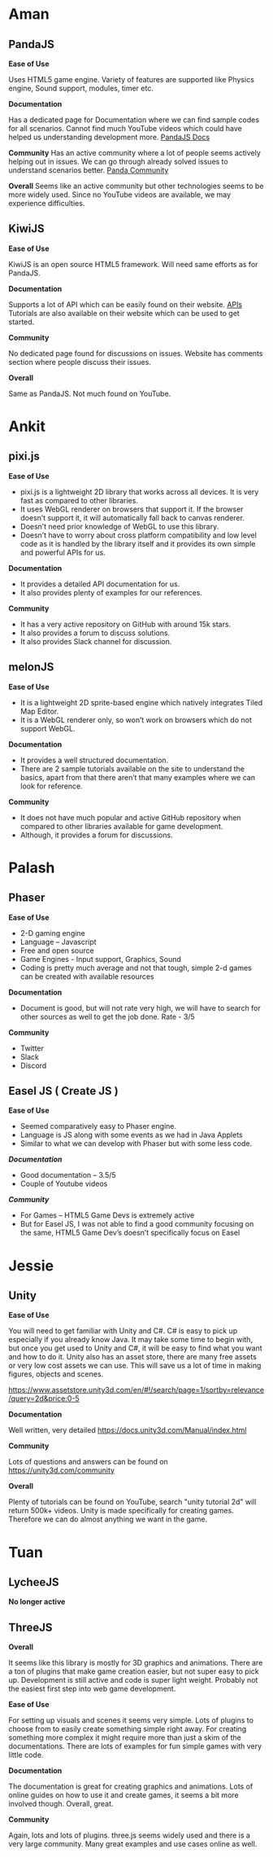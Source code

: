 # Aman

## PandaJS
**Ease of Use**

Uses HTML5 game engine. Variety of features are supported like Physics engine, Sound support, modules, timer etc.

**Documentation**

Has a dedicated page for Documentation where we can find sample codes for all scenarios. Cannot find much YouTube videos which could have helped us understanding development more.
[PandaJS Docs](http://www.pandajs.net/docs/)

**Community**
Has an active community where a lot of people seems actively helping out in issues. We can go through already solved issues to understand scenarios better.
[Panda Community](http://www.html5gamedevs.com/forum/19-pandajs/)

**Overall**
Seems like an active community but other technologies seems to be more widely used. Since no YouTube videos are available, we may experience difficulties.

## KiwiJS
**Ease of Use**

KiwiJS is an open source HTML5 framework. Will need same efforts as for PandaJS.

**Documentation**

Supports a lot of API which can be easily found on their website.
[APIs](http://www.kiwijs.org/api/)
Tutorials are also available on their website which can be used to get started.

**Community**

No dedicated page found for discussions on issues. Website has comments section where people discuss their issues.

**Overall**

Same as PandaJS. Not much found on YouTube.


# Ankit

## pixi.js

**********Ease of Use**********
* pixi.js is a lightweight 2D library that works across all devices. It is very fast as compared to other libraries.
* It uses WebGL renderer on browsers that support it. If the browser doesn’t support it, it will automatically fall back to canvas renderer.
* Doesn’t need prior knowledge of WebGL to use this library.
* Doesn’t have to worry about cross platform compatibility and low level code as it is handled by the library itself and it provides its own simple and powerful APIs for us.

**********Documentation**********
* It provides a detailed API documentation for us.
* It also provides plenty of examples for our references.

**********Community**********
* It has a very active repository on GitHub with around 15k stars.
* It also provides a forum to discuss solutions.
* It also provides Slack channel for discussion.

## melonJS

**********Ease of Use**********
* It is a lightweight 2D sprite-based engine which natively integrates Tiled Map Editor.
* It is a WebGL renderer only, so won’t work on browsers which do not support WebGL.

**********Documentation**********
* It provides a well structured documentation.
* There are 2 sample tutorials available on the site to understand the basics, apart from that there aren’t that many examples where we can look for reference.

**********Community**********
* It does not have much popular and active GitHub repository when compared to other libraries available for game development.
* Although, it provides a forum for discussions.


# Palash

## Phaser

**********Ease of Use**********
* 2-D gaming engine 
* Language – Javascript 
* Free and open source 
* Game Engines - Input support, Graphics, Sound
* Coding is pretty much average and not that tough, simple 2-d games can be created with available resources

**********Documentation**********
* Document is good, but will not rate very high, we will have to search for other sources as well to get the job done. Rate - 3/5

**********Community**********
* Twitter
* Slack
* Discord

## Easel JS ( Create JS )

**********Ease of Use********** 
* Seemed comparatively easy to Phaser engine. 
* Language is JS along with some events as we had in Java Applets 
* Similar to what we can develop with Phaser but with some less code.

***********Documentation*********** 
* Good documentation – 3.5/5 
* Couple of Youtube videos

***********Community*********** 
* For Games – HTML5 Game Devs is extremely active 
* But for Easel JS, I was not able to find a good community focusing on the same, HTML5 Game Dev’s doesn’t specifically focus on Easel


# Jessie

## Unity
**Ease of Use**

You will need to get familiar with Unity and C#. C# is easy to pick up especially if you already know Java. It may take some time to begin with, but once you get used to Unity and C#, it will be easy to find what you want and how to do it.
Unity also has an asset store, there are many free assets or very low cost assets we can use. This will save us a lot of time in making figures, objects and scenes. 

https://www.assetstore.unity3d.com/en/#!/search/page=1/sortby=relevance/query=2d&price:0-5

**Documentation**

Well written, very detailed
https://docs.unity3d.com/Manual/index.html


**Community**

Lots of questions and answers can be found on
https://unity3d.com/community

**Overall**

Plenty of tutorials can be found on YouTube, search "unity tutorial 2d" will return 500k+ videos.
Unity is made specifically for creating games. Therefore we can do almost anything we want in the game. 

# Tuan
## LycheeJS
**No longer active**

## ThreeJS
**Overall**

It seems like this library is mostly for 3D graphics and animations. There are a ton of plugins that make game creation easier, but not super easy to pick up. Development is still active and code is super light weight. Probably not the easiest first step into web game development.

**Ease of Use**

For setting up visuals and scenes it seems very simple. Lots of plugins to choose from to easily create something simple right away. For creating something more complex it might require more than just a skim of the documentations. There are lots of examples for fun simple games with very little code.

**Documentation**

The documentation is great for creating graphics and animations. Lots of online guides on how to use it and create games, it seems a bit more involved though. Overall, great.

**Community**

Again, lots and lots of plugins. three.js seems widely used and there is a very large community. Many great examples and use cases online as well.
